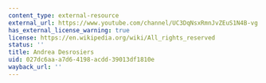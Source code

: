 ```yaml
---
content_type: external-resource
external_url: https://www.youtube.com/channel/UC3DqNsxRmnJvZEuS1N4B-vg
has_external_license_warning: true
license: https://en.wikipedia.org/wiki/All_rights_reserved
status: ''
title: Andrea Desrosiers
uid: 027dc6aa-a7d6-4198-acdd-39013df1810e
wayback_url: ''
---
```

